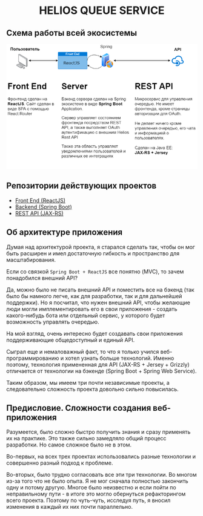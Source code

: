 <h1 align=center>HELIOS QUEUE SERVICE</h1>

## Схема работы всей экосистемы
![](res/helios.png)

## Репозитории действующих проектов
* [Front End (ReactJS)](https://github.com/AppLoidx/helios-front-end)
* [Backend (Spring Boot)](https://github.com/AppLoidx/helios-backend)
* [REST API (JAX-RS)](https://github.com/AppLoidx/helios-rest-api)

## Об архитектуре приложения

Думая над архитектурой проекта, я старался сделать так, чтобы он мог быть расширен и имел 
достаточную гибкость и пространство для масштабирования.

Если со связкой `Spring Boot + ReactJS` все понятно (MVC), то зачем понадобился внешний API?

Да, можно было не писать внешний API и поместить все на бэкенд (так было бы намного легче, как 
для разработки, так и для дальнейшей поддержки). Но я посчитал, что нужен внешний API, чтобы желающие
люди могли имплементировать его в свои приложения - создать какого-нибудь бота или отдельный сервис,
у которого будет возможность управлять очередью.

На мой взгляд, очень интересно будет создавать свои приложения поддерживающие общедоступный и единый
API.

Сыграл еще и немаловажный факт, то что я только учился веб-программированию и хотел узнать больше технологий.
Именно поэтому, технология примененная для API (JAX-RS + Jersey + Grizzly) отличается от технологии на
бэкенде (Spring Boot + Spring Web Service).

Таким образом, мы имеем три почти независимые проекты, а следовательно сложность проекта довольно сильно повысилась.

## Предисловие. Сложности создания веб-приложения

Разумеется, было сложно быстро получить знания и сразу применять их на практике. Это также сильно замедляло
общий процесс разработки. Но самое сложное было не в этом.

Во-первых, на всех трех проектах использовались разные технологии и совершенно разный подход к проблеме.

Во-вторых, было трудно согласовать все эти три технологии. Во многом из-за того что не было опыта. Я не
мог сначала полностью закончить одну и потому другую. Многое было неизвестно и если пойти по неправильному
пути - в итоге это могло обернуться рефакторингом всего проекта. Поэтому по чуть-чуть, исследуя путь, я вносил
изменения в каждый их них почти параллельно.